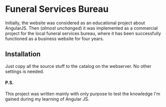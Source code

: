 # Funeral Services Bureau

Initially, the website was considered as an educational project about AngularJS. 
Then (*almost unchanged*) it was implemented as a commercial project
for the local funeral services bureau, where it has been successfully
functioned as a business website for four years.

## Installation

Just copy all the source stuff to the catalog on the webserver. No other settings is needed.

#### **P.S.**

This project was written mainly with only purpose to test the knowledge I'm gained during my
learning of Angular JS.